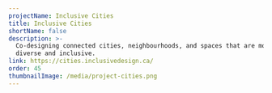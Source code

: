 ```yaml
---
projectName: Inclusive Cities
title: Inclusive Cities
shortName: false
description: >-
  Co-designing connected cities, neighbourhoods, and spaces that are more
  diverse and inclusive.
link: https://cities.inclusivedesign.ca/
order: 45
thumbnailImage: /media/project-cities.png
---
```

